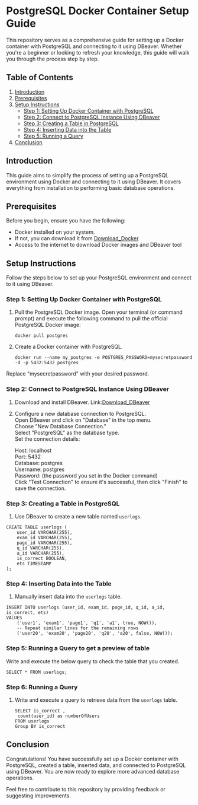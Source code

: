  # PostgreSQL Docker Container Setup Guide

This repository serves as a comprehensive guide for setting up a Docker container with PostgreSQL and connecting to it using DBeaver. Whether you're a beginner or looking to refresh your knowledge, this guide will walk you through the process step by step.

## Table of Contents
1. [Introduction](#introduction)
2. [Prerequisites](#prerequisites)
3. [Setup Instructions](#setup-instructions)
    - [Step 1: Setting Up Docker Container with PostgreSQL](#step-1-setting-up-docker-container-with-postgresql)
    - [Step 2: Connect to PostgreSQL Instance Using DBeaver](#step-2-connect-to-postgresql-instance-using-dbeaver)
    - [Step 3: Creating a Table in PostgreSQL](#step-3-creating-a-table-in-postgresql)
    - [Step 4: Inserting Data into the Table](#step-4-inserting-data-into-the-table)
    - [Step 5: Running a Query](#step-5-running-a-query)
4. [Conclusion](#conclusion)

## Introduction
This guide aims to simplify the process of setting up a PostgreSQL environment using Docker and connecting to it using DBeaver. It covers everything from installation to performing basic database operations.

## Prerequisites
Before you begin, ensure you have the following:
- Docker installed on your system.
- If not, you can download it from [Download_Docker](https://docs.docker.com/manuals/)
- Access to the internet to download Docker images and DBeaver tool

## Setup Instructions
Follow the steps below to set up your PostgreSQL environment and connect to it using DBeaver.

### Step 1: Setting Up Docker Container with PostgreSQL
1. Pull the PostgreSQL Docker image.
   Open your terminal (or command prompt) and execute the following command to pull the official PostgreSQL Docker image:
   ```
   docker pull postgres
   ```
3. Create a Docker container with PostgreSQL.
   ```
   docker run --name my_postgres -e POSTGRES_PASSWORD=mysecretpassword -d -p 5432:5432 postgres
   ```
 
Replace "mysecretpassword" with your desired password.

### Step 2: Connect to PostgreSQL Instance Using DBeaver
1. Download and install DBeaver.
    Link:[Download_DBeaver](https://dbeaver.io/download/)
2. Configure a new database connection to PostgreSQL.<br>
   Open DBeaver and click on "Database" in the top menu.<br>
   Choose "New Database Connection."<br>
   Select "PostgreSQL" as the database type.<br>
   Set the connection details:<br>

    Host: localhost<br>
    Port: 5432<br>
    Database: postgres<br>
    Username: postgres<br>
    Password: (the password you set in the Docker command)<br>
    Click "Test Connection" to ensure it's successful, then click "Finish" to save the connection.

### Step 3: Creating a Table in PostgreSQL
1. Use DBeaver to create a new table named `userlogs`.<br>
```
CREATE TABLE userlogs (
    user_id VARCHAR(255),
    exam_id VARCHAR(255),
    page_id VARCHAR(255),
    q_id VARCHAR(255),
    a_id VARCHAR(255),
    is_correct BOOLEAN,
    ets TIMESTAMP
);
```


### Step 4: Inserting Data into the Table
1. Manually insert data into the `userlogs` table.<br>
```
INSERT INTO userlogs (user_id, exam_id, page_id, q_id, a_id, is_correct, ets)
VALUES
    ('user1', 'exam1', 'page1', 'q1', 'a1', true, NOW()),
    -- Repeat similar lines for the remaining rows
    ('user20', 'exam20', 'page20', 'q20', 'a20', false, NOW());
```

### Step 5: Running a Query to get a preview of table
Write and execute the below query to check the table that you created.
```
SELECT * FROM userlogs;
```

### Step 6: Running a Query
1. Write and execute a query to retrieve data from the `userlogs` table.
   ```
   SELECT is_correct , 
	count(user_id) as numberOfUsers
   FROM userlogs
   Group BY is_correct
   ```
## Conclusion
Congratulations! You have successfully set up a Docker container with PostgreSQL, created a table, inserted data, and connected to PostgreSQL using DBeaver. You are now ready to explore more advanced database operations.

Feel free to contribute to this repository by providing feedback or suggesting improvements.
